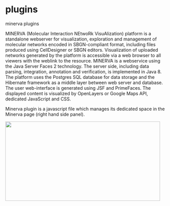 # plugins
minerva plugins


MINERVA (Molecular Interaction NEtwoRk VisuAlization) platform is a standalone webserver for visualization, exploration and management of molecular networks encoded in SBGN-compliant format, including files produced using CellDesigner or SBGN editors. Visualization of uploaded networks generated by the platform is accessible via a web browser to all viewers with the weblink to the resource. MINERVA is a webservice using the Java Server Faces 2 technology. The server side, including data parsing, integration, annotation and verification, is implemented in Java 8. The platform uses the Postgres SQL database for data storage and the Hibernate framework as a middle layer between web server and database. The user web-interface is generated using JSF and PrimeFaces. The displayed content is visualized by OpenLayers or Google Maps API, dedicated JavaScript and CSS.

Minerva plugin is a javascript file which manages its dedicated space in the Minerva page (right hand side panel). 
<p style="text-align: left;"><img class="aligncenter " src="https://air.bio.informatik.uni-rostock.de/files/img/Plugins/plugin_selection_screenshot.png" width="483" height="248" /></p>
